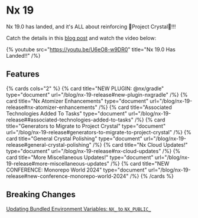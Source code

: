 # Nx 19

Nx 19.0 has landed, and it's ALL about reinforcing 💎Project Crystal💎!!!

Catch the details in this [blog post](/blog/nx-19-release) and watch the video below:

{% youtube
src="https://youtu.be/U6eO8-w9DR0"
title="Nx 19.0 Has Landed!!"
/%}

## Features

{% cards cols="2" %}
{% card title="NEW PLUGIN: @nx/gradle" type="document" url="/blog/nx-19-release#new-plugin-nxgradle" /%}
{% card title="Nx Atomizer Enhancements" type="document" url="/blog/nx-19-release#nx-atomizer-enhancements" /%}
{% card title="Associated Technologies Added To Tasks" type="document" url="/blog/nx-19-release##associated-technologies-added-to-tasks" /%}
{% card title="Generators to Migrate to Project Crystal" type="document" url="/blog/nx-19-release#generators-to-migrate-to-project-crystal" /%}
{% card title="General Crystal Polishing" type="document" url="/blog/nx-19-release#general-crystal-polishing" /%}
{% card title="Nx Cloud Updates!" type="document" url="/blog/nx-19-release#nx-cloud-updates" /%}
{% card title="More Miscellaneous Updates!" type="document" url="/blog/nx-19-release#more-miscellaneous-updates" /%}
{% card title="NEW CONFERENCE: Monorepo World 2024" type="document" url="/blog/nx-19-release#new-conference-monorepo-world-2024" /%}
{% /cards %}

## Breaking Changes

[Updating Bundled Environment Variables: `NX_` to `NX_PUBLIC_`](/blog/nx-19-release#breaking-change-updating-bundled-environment-variables-to)
